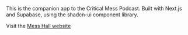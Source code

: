 This is the companion app to the Critical Mess Podcast. Built with Next.js and Supabase, using the shadcn-ui component library.

Visit the [Mess Hall website](https://messhall.criticalmesspodcast.com)
